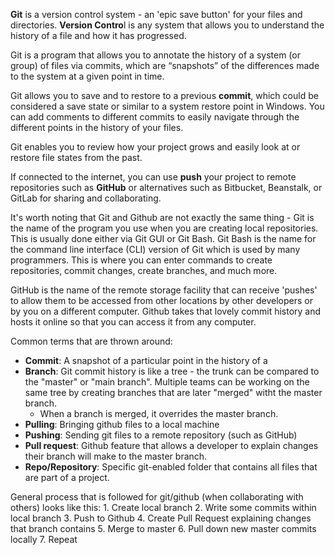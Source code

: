 **Git** is a version control system - an 'epic save button' for your files and directories. **Version Contro**l is any system that allows you to understand the history of a file and how it has progressed.

Git is a program that allows you to annotate the history of a system (or group) of files via commits, which are “snapshots” of the differences made to the system at a given point in time.

Git allows you to save and to restore to a previous **commit**, which could be considered a save state or similar to a system restore point in Windows. You can add comments to different commits to easily navigate through the different points in the history of your files.


Git enables you to review how your project grows and easily look at or restore file states from the past. 

If connected to the internet, you can use **push** your project to remote repositories such as **GitHub** or alternatives such as Bitbucket, Beanstalk, or GitLab for sharing and collaborating.

It's worth noting that Git and Github are not exactly the same thing - Git is the name of the program you use when you are creating local repositories. This is usually done either via Git GUI or Git Bash. Git Bash is the name for the command line interface (CLI) version of Git which is used by many programmers. This is where you can enter commands to create repositories, commit changes, create branches, and much more.

GitHub is the name of the remote storage facility that can receive 'pushes' to allow them to be accessed from other locations by other developers or by you on a different computer. Github takes that lovely commit history and hosts it online so that you can access it from any computer.

Common terms that are thrown around:
- **Commit**: A snapshot of a particular point in the history of a 
- **Branch**:  Git commit history is like a tree - the trunk can be compared to the "master" or "main branch". Multiple teams can be working on the same tree by creating branches that are later "merged" witht the master branch. 
	- When a branch is merged, it overrides the master branch. 
- **Pulling**: Bringing github files to a local machine
- **Pushing**: Sending git files to a remote repository (such as GitHub)
- **Pull request**: Github feature that allows a developer to explain changes their branch will make to the master branch. 
- **Repo/Repository**: Specific git-enabled folder that contains all files that are part of a project.

General process that is followed for git/github (when collaborating with others) looks like this: 
	1.  Create local branch
	2.  Write some commits within local branch
	3.  Push to Github
	4.  Create Pull Request explaining changes that branch contains
	5.  Merge to master
	6.  Pull down new master commits locally
	7.  Repeat